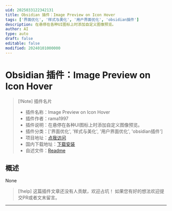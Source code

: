 ```yaml
---
uid: 2025033122342131
title: Obsidian 插件：Image Preview on Icon Hover
tags: ['界面优化', '样式与美化', '用户界面优化', 'obsidian插件']
description: 在悬停在各种UI图标上时添加自定义图像预览。
author: AI
type: auto
draft: false
editable: false
modified: 20240101000000
---
```


# Obsidian 插件：Image Preview on Icon Hover

> [!Note] 插件名片
> - 插件名称：Image Preview on Icon Hover
> - 插件作者：rama1997
> - 插件说明：在悬停在各种UI图标上时添加自定义图像预览。
> - 插件分类：['界面优化', '样式与美化', '用户界面优化', 'obsidian插件']
> - 项目地址：[点我访问](https://github.com/rama1997/Image-Preview-On-Icon-Hover)
> - 国内下载地址：[下载安装](https://pkmer.cn/products/plugin/pluginMarket/?image-preview-on-icon-hover)
> - 自述文件：[Readme](https://ghproxy.net/https://raw.githubusercontent.com/rama1997/Image-Preview-On-Icon-Hover/main/README.md)



## 概述

None


> [!help] 
> 这篇插件文章还没有人贡献，欢迎占坑！
> 如果您有好的想法欢迎提交PR或者文末留言。
> 

---



